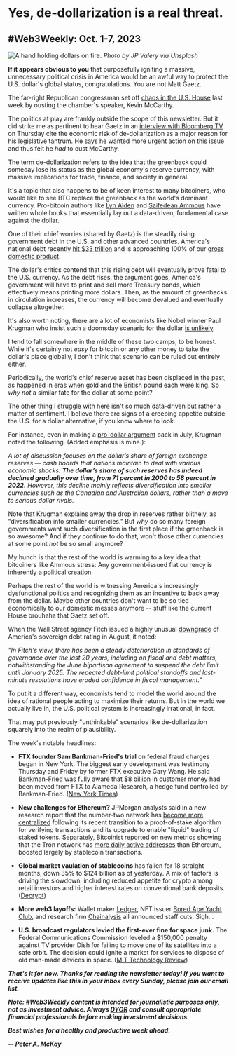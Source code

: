 # Yes, de-dollarization is a real threat.
## #Web3Weekly: Oct. 1-7, 2023

![A hand holding dollars on fire.](https://images.unsplash.com/photo-1554672723-b208dc85134f?ixlib=rb-4.0.3&ixid=M3wxMjA3fDB8MHxwaG90by1wYWdlfHx8fGVufDB8fHx8fA%3D%3D&auto=format&fit=crop&w=3540&q=80)
*Photo by JP Valery via Unsplash*

<!--Lead item. Remember: Keep it to ~400 words! -->

**If it appears obvious to you** that purposefully igniting a massive, unnecessary political crisis in America would be an awful way to protect the U.S. dollar's global status, congratulations. You are not Matt Gaetz.

The far-right Republican congressman set off [chaos in the U.S. House](https://thehill.com/homenews/house/4240428-mccarthy-ousted-as-speaker-what-comes-next/) last week by ousting the chamber's speaker, Kevin McCarthy.

The politics at play are frankly outside the scope of this newsletter. But it did strike me as pertinent to hear Gaetz in an [interview with Bloomberg TV](https://www.youtube.com/watch?v=BFQA6iYAT1g) on Thursday cite the economic risk of de-dollarization as a major reason for his legislative tantrum. He says he wanted more urgent action on this issue and thus felt he *had* to oust McCarthy.

The term de-dollarization refers to the idea that the greenback could someday lose its status as the global economy's reserve currency, with massive implications for trade, finance, and society in general.

It's a topic that also happens to be of keen interest to many bitcoiners, who would like to see BTC replace the greenback as the world's dominant currency. Pro-bitcoin authors like [Lyn Alden](https://www.amazon.com/Broken-Money-Financial-System-Failing/dp/B0CG8985FR) and [Saifedean Ammous](https://www.amazon.com/Bitcoin-Standard-Decentralized-Alternative-Central/dp/1119473861) have written whole books that essentially lay out a data-driven, fundamental case against the dollar.

One of their chief worries (shared by Gaetz) is the steadily rising government debt in the U.S. and other advanced countries. America's national debt recently [hit $33 trillion](https://www.cnbc.com/2023/09/10/why-the-national-debt-can-both-help-and-hurt-the-us-economy.html) and is approaching 100% of our [gross domestic product](https://www.investopedia.com/terms/g/gdp.asp).

The dollar's critics contend that this rising debt will eventually prove fatal to the U.S. currency. As the debt rises, the argument goes, America's government will have to print and sell more Treasury bonds, which effectively means printing more dollars. Then, as the amount of greenbacks in circulation increases, the currency will become devalued and eventually collapse altogether.

It's also worth noting, there are a lot of economists like Nobel winner Paul Krugman who insist such a doomsday scenario for the dollar [is unlikely](https://www.nytimes.com/2023/07/07/opinion/dollar-strength-reserve-currency.html).

I tend to fall somewhere in the middle of these two camps, to be honest. While it's certainly not *easy* for bitcoin or any other money to take the dollar's place globally, I don't think that scenario can be ruled out entirely either.

Periodically, the world's chief reserve asset has been displaced in the past, as happened in eras when gold and the British pound each were king. So *why not* a similar fate for the dollar at some point?

The other thing I struggle with here isn't so much data-driven but rather a matter of sentiment. I believe there are signs of a creeping appetite outside the U.S. for a dollar alternative, if you know where to look.

For instance, even in making a [pro-dollar argument](https://www.nytimes.com/2023/07/07/opinion/dollar-strength-reserve-currency.html) back in July, Krugman noted the following. (Added emphasis is mine.):

*A lot of discussion focuses on the dollar’s share of foreign exchange reserves — cash hoards that nations maintain to deal with various economic shocks.* _**The dollar’s share of such reserves has indeed declined gradually over time, from 71 percent in 2000 to 58 percent in 2022.**_  *However, this decline mainly reflects diversification into smaller currencies such as the Canadian and Australian dollars, rather than a move to serious dollar rivals.*

Note that Krugman explains away the drop in reserves rather blithely, as  "diversification into smaller currencies." But *why* do so many foreign governments want such diversification in the first place if the greenback is so awesome? And if they continue to do that, won't those other currencies at some point *not* be so small anymore?

My hunch is that the rest of the world is warming to a key idea that bitcoiners like Ammous stress: Any government-issued fiat currency is inherently a political creation.

Perhaps the rest of the world is witnessing America's increasingly dysfunctional politics and recognizing them as an incentive to back away from the dollar. Maybe other countries don't want to be so tied economically to our domestic messes anymore -- stuff like the current House brouhaha that Gaetz set off.

When the Wall Street agency Fitch issued a highly unusual [downgrade](https://www.fitchratings.com/research/sovereigns/fitch-downgrades-united-states-long-term-ratings-to-aa-from-aaa-outlook-stable-01-08-2023) of America's sovereign debt rating in August, it noted:

*"In Fitch's view, there has been a steady deterioration in standards of governance over the last 20 years, including on fiscal and debt matters, notwithstanding the June bipartisan agreement to suspend the debt limit until January 2025. The repeated debt-limit political standoffs and last-minute resolutions have eroded confidence in fiscal management."*

To put it a different way, economists tend to model the world around the idea of rational people acting to maximize their returns. But in the world we actually live in, the U.S. political system is increasingly irrational, in fact.

That may put previously "unthinkable" scenarios like de-dollarization squarely into the realm of plausibility.

The week's notable headlines:

- **FTX founder Sam Bankman-Fried's trial** on federal fraud charges began in New York. The biggest early development was testimony Thursday and Friday by former FTX executive Gary Wang. He said Bankman-Fried was fully aware that $8 billion in customer money had been moved from FTX to Alameda Research, a hedge fund controlled by Bankman-Fried. ([New York Times](https://www.nytimes.com/2023/10/06/technology/gary-wang-ftx-sam-bankman-fried-trial.html))

- **New challenges for Ethereum?** JPMorgan analysts said in a new research report that the number-two network has [become more centralized](https://www.coindesk.com/tech/2023/10/06/ethereum-has-become-more-centralized-since-the-merge-and-shanghai-upgrades-jpmorgan/) following its recent transition to a proof-of-stake algorithm for verifying transactions and its upgrade to enable "liquid" trading of staked tokens. Separately, Bitcoinist reported on new metrics showing that the Tron network has [more daily active addresses](https://bitcoinist.com/tron-daily-active-addresses-ethereum/) than Ethereum, boosted largely by stablecoin transactions.

- **Global market vaulation of stablecoins** has fallen for 18 straight months, down 35% to $124 billion as of yesterday. A mix of factors is driving the slowdown, including reduced appetite for crypto among retail investors and higher interest rates on conventional bank deposits. ([Decrypt](https://decrypt.co/200534/stablecoins-down-35-percent-against-treasury-yields))

- **More web3 layoffs:** Wallet maker [Ledger](https://www.coindesk.com/business/2023/10/05/crypto-custody-firm-ledger-cuts-12-of-staff/), NFT issuer [Bored Ape Yacht Club](https://decrypt.co/200455/bored-ape-yacht-club-nft-creator-yuga-labs-confirms-layoffs), and research firm [Chainalysis](https://www.coindesk.com/business/2023/10/03/blockchain-analytics-firm-chainalysis-cuts-15-staff/ ) all announced staff cuts. Sigh...

- **U.S. broadcast regulators levied the first-ever fine for space junk.** The Federal Communications Commission leveled a $150,000 penalty against TV provider Dish for failing to move one of its satellites into a safe orbit. The decision could ignite a market for services to dispose of old man-made devices in space. ([MIT Technology Review](https://www.technologyreview.com/2023/10/05/1080999/first-space-junk-fine/))

<!-- Boilerplate needs re-working. This is version from last week... -->

_**That's it for now. Thanks for reading the newsletter today! If you want to receive updates like this in your inbox every Sunday, please join our email list.**_

_**Note: #Web3Weekly content is intended for journalistic purposes only, not as investment advice. Always [DYOR](https://www.urbandictionary.com/define.php?term=DYOR) and consult appropriate financial professionals before making investment decisions.**_

_**Best wishes for a healthy and productive week ahead.**_  

_**-- Peter A. McKay**_  
